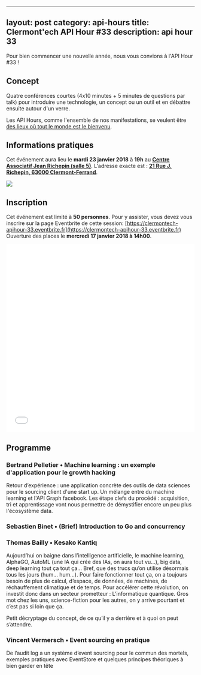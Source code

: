 ---
layout: post
category: api-hours
title: Clermont'ech API Hour &#35;33
description: api hour 33
------

Pour bien commencer une nouvelle année, nous vous convions à l'API Hour #33 !

## Concept

Quatre conférences courtes (4x10 minutes + 5 minutes de questions par talk)
pour introduire une technologie, un concept ou un outil et en débattre ensuite
autour d'un verre.

Les API Hours, comme l'ensemble de nos manifestations, se veulent être [des
lieux où tout le monde est le bienvenu](/code-of-conduct.html).


## Informations pratiques

Cet événement aura lieu le **mardi 23 janvier 2018** à **19h** au [**Centre Associatif Jean Richepin (salle 5)**](http://www.clermont-ferrand.fr/+-Centre-Richepin-+.html). L'adresse
exacte est : [**21 Rue J. Richepin, 63000 Clermont-Ferrand**](https://goo.gl/maps/MFBp4).

[![](http://maps.googleapis.com/maps/api/staticmap?center=21+Rue+Jean+Richepin%2C+63000+Clermont-Ferrand&size=600x400&sensor=false&markers=color:red%7C45.7814505,3.0853451)](https://goo.gl/maps/exAaivRX3su)

## Inscription

Cet événement est limité à **50 personnes**.  Pour y assister, vous devez vous
inscrire sur la page Eventbrite de cette session: [https://clermontech-apihour-33.eventbrite.fr](https://clermontech-apihour-33.eventbrite.fr)
Ouverture des places le **mercredi 17 janvier 2018 à 14h00**.


<iframe src="//eventbrite.fr/tickets-external?eid=42234294913&ref=etckt" frameborder="0" height="500" width="100%" vspace="0" hspace="0" marginheight="5" marginwidth="5" scrolling="auto" allowtransparency="true"></iframe>


## Programme

### Bertrand Pelletier • Machine learning : un exemple d'application pour le growth hacking

Retour d’expérience :  une application concrète des outils de data sciences pour le sourcing client d'une start up.
Un mélange entre du machine learning et l'API Graph facebook. Les étape clefs du procédé : acquisition, tri et apprentissage vont nous permettre de démystifier encore un peu plus l'écosystème data.

### Sebastien Binet • (Brief) Introduction to Go and concurrency

### Thomas Bailly • Kesako Kantiq

Aujourd’hui on baigne dans l’intelligence artificielle, le machine learning, AlphaGO, AutoML (une IA qui crée des IAs, on aura tout vu...), big data, deep learning tout ça tout ça... Bref, que des trucs qu’on utilise désormais tous les jours (hum... hum...). Pour faire fonctionner tout ça, on a toujours besoin de plus de calcul, d’espace, de données, de machines, de réchauffement climatique et de temps. Pour accélérer cette révolution, on investit donc dans un secteur prometteur : L’informatique quantique. Gros mot chez les uns, science-fiction pour les autres, on y arrive pourtant et c’est pas si loin que ça.

Petit décryptage du concept, de ce qu’il y a derrière et à quoi on peut s’attendre.

### Vincent Vermersch • Event sourcing en pratique

De l’audit log a un système d’event sourcing pour le commun des mortels, exemples pratiques avec EventStore et quelques principes théoriques à bien garder en tête
